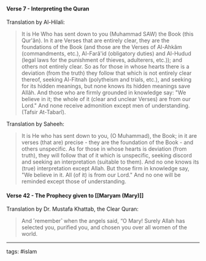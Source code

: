 #### Verse 7 - Interpreting the Quran
Translation by Al-Hilali:

>It is He Who has sent down to you (Muhammad SAW) the Book (this Qur'ân). In it are Verses that are entirely clear, they are the foundations of the Book (and those are the Verses of Al-Ahkâm (commandments, etc.), Al-Farâ'id (obligatory duties) and Al-Hudud (legal laws for the punishment of thieves, adulterers, etc.)); and others not entirely clear. So as for those in whose hearts there is a deviation (from the truth) they follow that which is not entirely clear thereof, seeking Al-Fitnah (polytheism and trials, etc.), and seeking for its hidden meanings, but none knows its hidden meanings save Allâh. And those who are firmly grounded in knowledge say: "We believe in it; the whole of it (clear and unclear Verses) are from our Lord." And none receive admonition except men of understanding. (Tafsir At-Tabarî). 

Translation by Saheeh:

>It is He who has sent down to you, (O Muhammad), the Book; in it are verses (that are) precise - they are the foundation of the Book - and others unspecific. As for those in whose hearts is deviation (from truth), they will follow that of it which is unspecific, seeking discord and seeking an interpretation (suitable to them). And no one knows its (true) interpretation except Allah. But those firm in knowledge say, "We believe in it. All (of it) is from our Lord." And no one will be reminded except those of understanding. 

#### Verse 42 - The Prophecy given to [[Maryam (Mary)]]
Translation by Dr. Mustafa Khattab, the Clear Quran: 

> And ˹remember˺ when the angels said, “O Mary! Surely Allah has selected you, purified you, and chosen you over all women of the world.

---
tags: #islam 